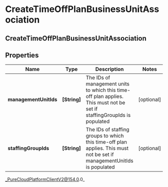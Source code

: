 # CreateTimeOffPlanBusinessUnitAssociation

## CreateTimeOffPlanBusinessUnitAssociation

## Properties

|Name | Type | Description | Notes|
|------------ | ------------- | ------------- | -------------|
| **managementUnitIds** | **[String]** | The IDs of management units to which this time-off plan applies. This must not be set if staffingGroupIds is populated | [optional] |
| **staffingGroupIds** | **[String]** | The IDs of staffing groups to which this time-off plan applies. This must not be set if managementUnitIds is populated | [optional] |



_PureCloudPlatformClientV2@154.0.0_
